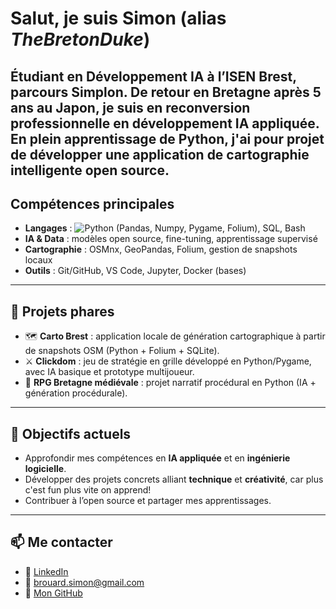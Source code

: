 # Salut, je suis Simon (alias *TheBretonDuke*)

Étudiant en **Développement IA** à l’**ISEN Brest**, parcours Simplon.
De retour en Bretagne après 5 ans au Japon, je suis en reconversion professionnelle en développement **IA appliquée**.
En plein apprentissage de **Python**, j'ai pour projet de développer une application de **cartographie intelligente** open source.  
---

## Compétences principales
- **Langages** : ![Python](https://img.shields.io/badge/Python-3776AB?style=plastic&logo=python&logoColor=white)
 (Pandas, Numpy, Pygame, Folium), SQL, Bash
- **IA & Data** : modèles open source, fine-tuning, apprentissage supervisé
- **Cartographie** : OSMnx, GeoPandas, Folium, gestion de snapshots locaux
- **Outils** : Git/GitHub, VS Code, Jupyter, Docker (bases)

---

## 📌 Projets phares
- 🗺️ **Carto Brest** : application locale de génération cartographique à partir de snapshots OSM (Python + Folium + SQLite).  
- ⚔️ **Clickdom** : jeu de stratégie en grille développé en Python/Pygame, avec IA basique et prototype multijoueur.  
- 📖 **RPG Bretagne médiévale** : projet narratif procédural en Python (IA + génération procédurale).  

---

## 🚀 Objectifs actuels
- Approfondir mes compétences en **IA appliquée** et en **ingénierie logicielle**.  
- Développer des projets concrets alliant **technique** et **créativité**, car plus c'est fun plus vite on apprend! 
- Contribuer à l’open source et partager mes apprentissages.  

---

## 📫 Me contacter
- 💼 [LinkedIn](https://www.linkedin.com/in/simon-brouard-69414a36a/)
- 📧 brouard.simon@gmail.com
- 🐙 [Mon GitHub](https://github.com/TheBretonDuke)
